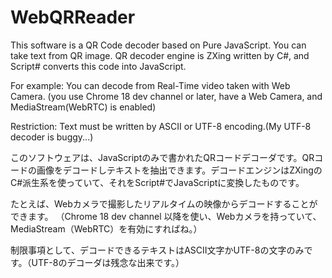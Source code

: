 WebQRReader
===========

This software is a QR Code decoder based on Pure JavaScript. You can take text from QR image. QR decoder engine is ZXing written by C#, and Script# converts this code into JavaScript.

For example:
 You can decode from Real-Time video taken with Web Camera.
 (you use Chrome 18 dev channel or later, have a Web Camera, and MediaStream(WebRTC) is enabled)

Restriction:
 Text must be written by ASCII or UTF-8 encoding.(My UTF-8 decoder is buggy...)


このソフトウェアは、JavaScriptのみで書かれたQRコードデコーダです。QRコードの画像をデコードしテキストを抽出できます。デコードエンジンはZXingのC#派生系を使っていて、それをScript#でJavaScriptに変換したものです。

たとえば、Webカメラで撮影したリアルタイムの映像からデコードすることができます。
（Chrome 18 dev channel 以降を使い、Webカメラを持っていて、MediaStream（WebRTC）を有効にすればね。）

制限事項として、デコードできるテキストはASCII文字かUTF-8の文字のみです。（UTF-8のデコーダは残念な出来です。）

